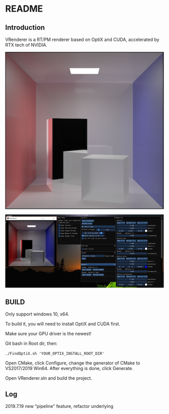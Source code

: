 # README

## Introduction

VRenderer is a RT/PM renderer based on OptiX and CUDA, accelerated by RTX tech of NVIDIA.

![box](./Pics/box.PNG)

![renderer](./Pics/renderer.png)

## BUILD

Only support windows 10, x64.

To build it, you will need to install OptiX and CUDA first.

Make sure your GPU driver is the newest!

Git bash in Root dir, then:

`./FindOptiX.sh 'YOUR_OPTIX_INSTALL_ROOT_DIR'                 `

Open CMake, click Configure, change the generator of CMake to VS2017/2019 Win64. After everything is done, click Generate.

Open VRenderer.sln and build the project.

## Log

2019.7.19  new “pipeline” feature, refactor underlying
